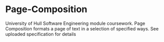 # Page-Composition
University of Hull Software Engineering module coursework. Page Composition formats a page of text in a selection of specified ways. See uploaded specification for details
